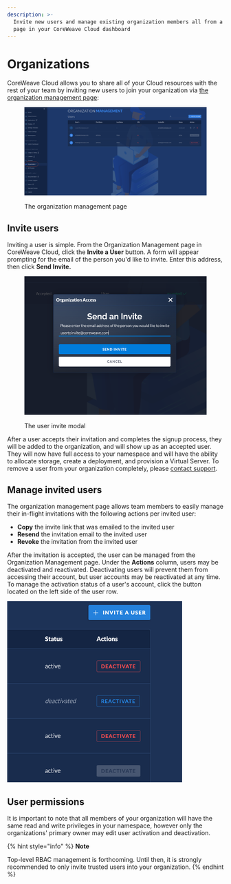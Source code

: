 ```yaml
---
description: >-
  Invite new users and manage existing organization members all from a single
  page in your CoreWeave Cloud dashboard
---
```


# Organizations

CoreWeave Cloud allows you to share all of your Cloud resources with the rest of your team by inviting new users to join your organization via [the organization management page](https://cloud.coreweave.com/organization):

<figure><img src="../.gitbook/assets/image (1) (2) (1).png" alt="Screenshot of the organization management page"><figcaption><p>The organization management page</p></figcaption></figure>

## Invite users

Inviting a user is simple. From the Organization Management page in CoreWeave Cloud, click the **Invite a User** button. A form will appear prompting for the email of the person you'd like to invite. Enter this address, then click **Send Invite.**

<figure><img src="../.gitbook/assets/image (142).png" alt="Screenshot of The user invite modal"><figcaption><p>The user invite modal</p></figcaption></figure>

After a user accepts their invitation and completes the signup process, they will be added to the organization, and will show up as an accepted user. They will now have full access to your namespace and will have the ability to allocate storage, create a deployment, and provision a Virtual Server. To remove a user from your organization completely, please [contact support](https://cloud.coreweave.com/contact).

## Manage invited users

The organization management page allows team members to easily manage their in-flight invitations with the following actions per invited user:

* **Copy** the invite link that was emailed to the invited user
* **Resend** the invitation email to the invited user
* **Revoke** the invitation from the invited user

After the invitation is accepted, the user can be managed from the Organization Management page. Under the **Actions** column, users may be deactivated and reactivated. Deactivating users will prevent them from accessing their account, but user accounts may be reactivated at any time. To manage the activation status of a user's account, click the button located on the left side of the user row.

![](<../.gitbook/assets/Screen Shot 2022-05-11 at 8.02.33 PM.png>)

## User permissions

It is important to note that all members of your organization will have the same read and write privileges in your namespace, however only the organizations' primary owner may edit user activation and deactivation.

{% hint style="info" %}
**Note**

Top-level RBAC management is forthcoming. Until then, it is strongly recommended to only invite trusted users into your organization.
{% endhint %}
